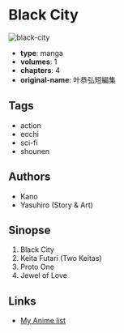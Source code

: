 # Black City

![black-city](https://cdn.myanimelist.net/images/manga/2/66491.jpg)

-   **type**: manga
-   **volumes**: 1
-   **chapters**: 4
-   **original-name**: 叶恭弘短編集

## Tags

-   action
-   ecchi
-   sci-fi
-   shounen

## Authors

-   Kano
-   Yasuhiro (Story & Art)

## Sinopse

1. Black City
2. Keita Futari (Two Keitas)
3. Proto One
4. Jewel of Love

## Links

-   [My Anime list](https://myanimelist.net/manga/8737/Black_City)
